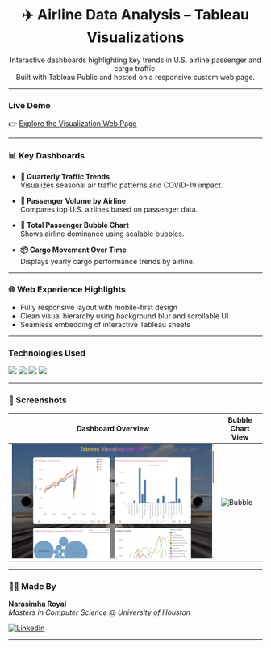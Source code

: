 <h1 align="center">✈️ Airline Data Analysis – Tableau Visualizations</h1>

<p align="center">
Interactive dashboards highlighting key trends in U.S. airline passenger and cargo traffic.<br>
Built with Tableau Public and hosted on a responsive custom web page.
</p>

---

### Live Demo  
👉 [Explore the Visualization Web Page](https://airline56.netlify.app/)

---

### 📊 Key Dashboards

- **📅 Quarterly Traffic Trends**  
  Visualizes seasonal air traffic patterns and COVID-19 impact.

- **🛫 Passenger Volume by Airline**  
  Compares top U.S. airlines based on passenger data.

- **🔵 Total Passenger Bubble Chart**  
  Shows airline dominance using scalable bubbles.

- **📦 Cargo Movement Over Time**  
  Displays yearly cargo performance trends by airline.

---

### 🌐 Web Experience Highlights

- Fully responsive layout with mobile-first design  
- Clean visual hierarchy using background blur and scrollable UI  
- Seamless embedding of interactive Tableau sheets

---

### Technologies Used

<div align="left">
  <img src="https://img.shields.io/badge/Tableau-E97627?style=for-the-badge&logo=tableau&logoColor=white" />
  <img src="https://img.shields.io/badge/HTML5-F16529?style=for-the-badge&logo=html5&logoColor=white" />
  <img src="https://img.shields.io/badge/CSS3-2965F1?style=for-the-badge&logo=css3&logoColor=white" />
  <img src="https://img.shields.io/badge/JavaScript-F7DF1E?style=for-the-badge&logo=javascript&logoColor=black" />
</div>

---

### 📸 Screenshots

| Dashboard Overview | Bubble Chart View |
|--------------------|-------------------|
| ![Overview](./overview.png) | ![Bubble](./screenshots/bubble.png) |


---

### 👨‍💻 Made By

**Narasimha Royal**  
_Masters in Computer Science @ University of Houston_

[![LinkedIn](https://img.shields.io/badge/LinkedIn-blue?style=flat&logo=linkedin)](https://www.linkedin.com/in/narasimha31/)

---
